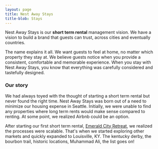 ```yaml
---
layout: page
title: Nest Away Stays
title-blob: Stays
---
```


Nest Away Stays is our **short term rental** management vision. We have a vision to build a brand that guests can trust, across cities and eventually countries.

The name explains it all. We want guests to feel at home, no matter which property they stay at. We believe guests notice when you provide a consistent, comfortable and memorable experience. When you stay with Nest Away Stays, you know that everything was carefully considered and tastefully designed.

### Our story

We had always toyed with the thought of starting a short term rental but never found the right time. Nest Away Stays was born out of a need to minimize our housing expense in Seattle. Initially, we were unable to find any properties where long term rents would make sense compared to renting. At some point, we realized Airbnb could be an option.

After starting our first short term rental, [Emerald City Retreat](https://airbnb.com/h/nestawayseattle), we realized the processes were scalable. That's when we started exploring other markets and quickly expanded to Louisville, KY. The kentucky derby, the bourbon trail, historic locations, Muhammad Ali, the list goes on!
